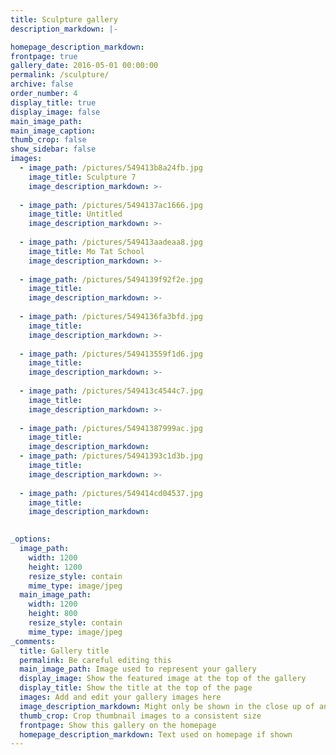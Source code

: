 ```yaml
---
title: Sculpture gallery
description_markdown: |-

homepage_description_markdown:
frontpage: true
gallery_date: 2016-05-01 00:00:00
permalink: /sculpture/
archive: false
order_number: 4
display_title: true
display_image: false
main_image_path: 
main_image_caption:
thumb_crop: false
show_sidebar: false
images:
  - image_path: /pictures/549413b8a24fb.jpg
    image_title: Sculpture 7
    image_description_markdown: >-
      
  - image_path: /pictures/5494137ac1666.jpg
    image_title: Untitled
    image_description_markdown: >-
      
  - image_path: /pictures/549413aadeaa8.jpg
    image_title: Mo Tat School
    image_description_markdown: >-
      
  - image_path: /pictures/5494139f92f2e.jpg
    image_title: 
    image_description_markdown: >-
     
  - image_path: /pictures/5494136fa3bfd.jpg
    image_title: 
    image_description_markdown: >-
      
  - image_path: /pictures/549413559f1d6.jpg
    image_title: 
    image_description_markdown: >-
      
  - image_path: /pictures/549413c4544c7.jpg
    image_title: 
    image_description_markdown: >-
      
  - image_path: /pictures/54941387999ac.jpg
    image_title: 
    image_description_markdown: 
  - image_path: /pictures/54941393c1d3b.jpg
    image_title: 
    image_description_markdown: >-
    
  - image_path: /pictures/549414cd04537.jpg
    image_title: 
    image_description_markdown: 
     

_options:
  image_path:
    width: 1200
    height: 1200
    resize_style: contain
    mime_type: image/jpeg
  main_image_path:
    width: 1200
    height: 800
    resize_style: contain
    mime_type: image/jpeg
_comments:
  title: Gallery title
  permalink: Be careful editing this
  main_image_path: Image used to represent your gallery
  display_image: Show the featured image at the top of the gallery
  display_title: Show the title at the top of the page
  images: Add and edit your gallery images here
  image_description_markdown: Might only be shown in the close up of an image
  thumb_crop: Crop thumbnail images to a consistent size
  frontpage: Show this gallery on the homepage
  homepage_description_markdown: Text used on homepage if shown
---
```


